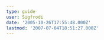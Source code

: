 ```yaml
---
type: guide
user: Sigfrodi
date: '2005-10-26T17:55:48.000Z'
lastmod: '2007-07-04T18:51:27.000Z'
---
```


